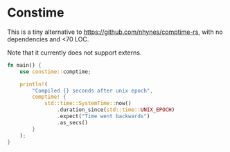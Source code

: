 # Constime

This is a tiny alternative to https://github.com/nhynes/comptime-rs, with no dependencies and <70 LOC.

Note that it currently does not support externs.

```rust
fn main() {
	use constime::comptime;

	println!(
		"Compiled {} seconds after unix epoch",
		comptime! {
			std::time::SystemTime::now()
				.duration_since(std::time::UNIX_EPOCH)
				.expect("Time went backwards")
				.as_secs()
		}
	);
}
```